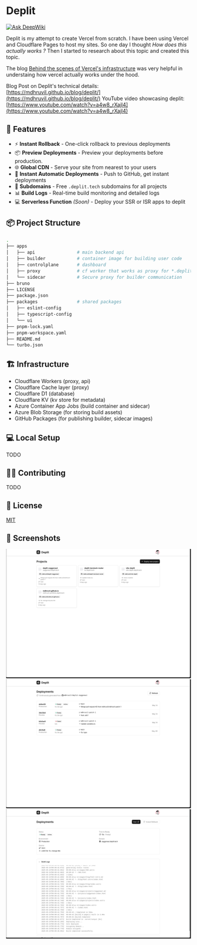 # Deplit

[![Ask DeepWiki](https://deepwiki.com/badge.svg)](https://deepwiki.com/mdhruvil/deplit)

Deplit is my attempt to create Vercel from scratch. I have been using Vercel and Cloudflare Pages to host my sites. So one day I thought _How does this actually works ?_ Then I started to research about this topic and created this topic.

The blog [Behind the scenes of Vercel's infrastructure](https://vercel.com/blog/behind-the-scenes-of-vercels-infrastructure) was very helpful in understaing how vercel actually works under the hood.

Blog Post on Deplit's technical details: [https://mdhruvil.github.io/blog/deplit/](https://mdhruvil.github.io/blog/deplit/)
YouTube video showcasing deplit: [https://www.youtube.com/watch?v=a4w8_rXajl4](https://www.youtube.com/watch?v=a4w8_rXajl4)

## 🌟 Features

- ⚡ **Instant Rollback** - One-click rollback to previous deployments
- 📦 **Preview Deployments** - Preview your deployments before production.
- 🌐 **Global CDN** - Serve your site from nearest to your users
- 🚀 **Instant Automatic Deployments** - Push to GitHub, get instant deployments
- 🔗 **Subdomains** - Free `.deplit.tech` subdomains for all projects
- 📊 **Build Logs** - Real-time build monitoring and detailed logs
- 💻️ **Serverless Function** _(Soon)_ - Deploy your SSR or ISR apps to deplit

## 📦️ Project Structure

```bash
.
├── apps
│   ├── api                # main backend api
│   ├── builder            # container image for building user code
│   ├── controlplane       # dashboard
│   ├── proxy              # cf worker that works as proxy for *.deplit.tech/*
│   └── sidecar            # Secure proxy for builder communication
├── bruno
├── LICENSE
├── package.json
├── packages               # shared packages
│   ├── eslint-config
│   ├── typescript-config
│   └── ui
├── pnpm-lock.yaml
├── pnpm-workspace.yaml
├── README.md
└── turbo.json
```

## 🏗️ Infrastructure

- Cloudflare Workers (proxy, api)
- Cloudflare Cache layer (proxy)
- Cloudflare D1 (database)
- Cloudflare KV (kv store for metadata)
- Azure Container App Jobs (build container and sidecar)
- Azure Blob Storage (for storing build assets)
- GitHub Packages (for publishing builder, sidecar images)

## 💻️ Local Setup

TODO

## 🧑‍💻 Contributing

TODO

## 📄 License

[MIT](./LICENSE)

## 📸 Screenshots

![dashboard-home](./screenshots/dashboard-home.png)
![deployments](./screenshots/deployments.png)
![deployment-page](./screenshots/deployment-page.png)
